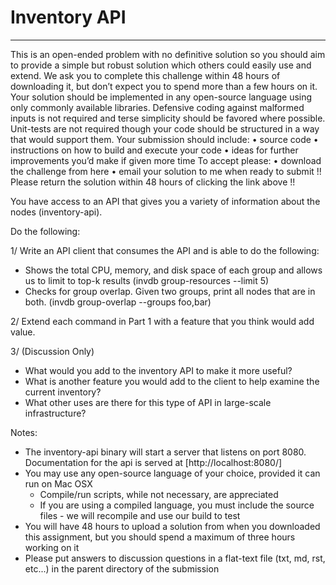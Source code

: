 # Inventory API

------
This is an open-ended problem with no definitive solution so you should aim to provide a simple but robust solution which others could easily use and extend. We ask you to complete this challenge within 48 hours of downloading it, but don’t expect you to spend more than a few hours on it.
Your solution should be implemented in any open-source language using only commonly available libraries. Defensive coding against malformed inputs is not required and terse simplicity should be favored where possible. Unit-tests are not required though your code should be structured in a way that would support them.
Your submission should include:
•         source code
•         instructions on how to build and execute your code
•         ideas for further improvements you’d make if given more time
To accept please:
•         download the challenge from here
•         email your solution to me when ready to submit
!! Please return the solution within 48 hours of clicking the link above !!

You have access to an API that gives you a variety of information about the nodes (inventory-api).

Do the following:

1/ Write an API client that consumes the API and is able to do the following:

- Shows the total CPU, memory, and disk space of each group and allows us to limit to top-k results (invdb group-resources --limit 5)
- Checks for group overlap. Given two groups, print all nodes that are in both. (invdb group-overlap --groups foo,bar)

2/ Extend each command in Part 1 with a feature that you think would add value.

3/ (Discussion Only)

- What would you add to the inventory API to make it more useful?
- What is another feature you would add to the client to help examine the current inventory?
- What other uses are there for this type of API in large-scale infrastructure?

Notes:

- The inventory-api binary will start a server that listens on port 8080. Documentation for the api is served at [http://localhost:8080/]
- You may use any open-source language of your choice, provided it can run on Mac OSX
  - Compile/run scripts, while not necessary, are appreciated
  - If you are using a compiled language, you must include the source files - we will recompile and use our build to test
- You will have 48 hours to upload a solution from when you downloaded this assignment, but you should spend a maximum of three hours working on it
- Please put answers to discussion questions in a flat-text file (txt, md, rst, etc...) in the parent directory of the submission
